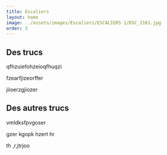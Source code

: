 ```yaml
---
title: Escaliers
layout: home
image: ../assets/images/Escaliers/ESCALIERS 1/DSC_2161.jpg
order: 3
---
```


## Des trucs
qfhzuiefohzeioqfhuqzi

fzearfjizeorffer

jiioerzgjiozer

## Des autres trucs
vmldksfpvgoser

gzer kgopk hzert hr

th ,r,jtrjoo